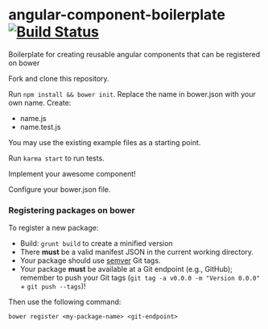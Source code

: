 angular-component-boilerplate [![Build Status](https://travis-ci.org/kennethlynne/angular-component-boilerplate.png?branch=master)](https://travis-ci.org/kennethlynne/angular-component-boilerplate)
=============================

Boilerplate for creating reusable angular components that can be registered on bower

Fork and clone this repository.

Run ```npm install && bower init```. Replace the name in bower.json with your own name.
Create:
* name.js
* name.test.js

You may use the existing example files as a starting point.

Run ```karma start``` to run tests.

Implement your awesome component!

Configure your bower.json file.

### Registering packages on bower

To register a new package:

* Build: ```grunt build``` to create a minified version
* There **must** be a valid manifest JSON in the current working directory. 
* Your package should use [semver](http://semver.org/) Git tags.
* Your package **must** be available at a Git endpoint (e.g., GitHub); remember
  to push your Git tags (```git tag -a v0.0.0 -m "Version 0.0.0"``` + ```git push --tags```)!

Then use the following command:

```
bower register <my-package-name> <git-endpoint>
```
